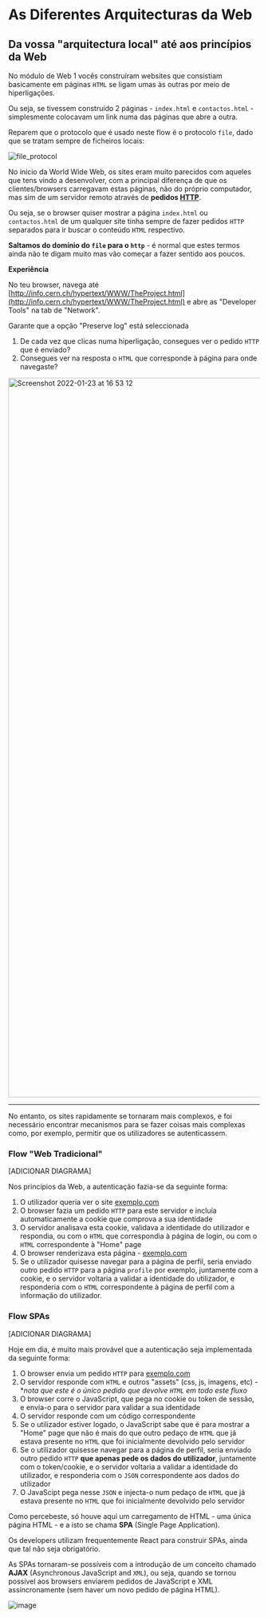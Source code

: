 # As Diferentes Arquitecturas da Web

## Da vossa "arquitectura local" até aos princípios da Web

No módulo de Web 1 vocês construíram websites que consistiam basicamente em páginas `HTML` se ligam umas às outras por meio de hiperligações.

Ou seja, se tivessem construído 2 páginas - `index.html` e `contactos.html` - simplesmente colocavam um link numa das páginas que abre a outra.

Reparem que o protocolo que é usado neste flow é o protocolo `file`, dado que se tratam sempre de ficheiros locais:

![file_protocol](https://user-images.githubusercontent.com/39055313/150689551-0af917d8-8517-4ef5-8a73-a105fdbc2c02.gif)

No início da World Wide Web, os sites eram muito parecidos com aqueles que tens vindo a desenvolver, com a principal diferença de que os clientes/browsers carregavam estas páginas, não do próprio computador, mas sim de um servidor remoto através de **pedidos [HTTP](https://developer.mozilla.org/pt-BR/docs/Web/HTTP)**.

Ou seja, se o browser quiser mostrar a página `index.html` ou `contactos.html` de um qualquer site tinha sempre de fazer pedidos `HTTP` separados para ir buscar o conteúdo `HTML` respectivo.

**Saltamos do domínio do `file` para o `http`** - é normal que estes termos ainda não te digam muito mas vão começar a fazer sentido aos poucos.

**Experiência**

No teu browser, navega até [http://info.cern.ch/hypertext/WWW/TheProject.html](http://info.cern.ch/hypertext/WWW/TheProject.html) e abre as "Developer Tools" na tab de "Network".

Garante que a opção "Preserve log" está seleccionada

1. De cada vez que clicas numa hiperligação, consegues ver o pedido `HTTP` que é enviado? 
2. Consegues ver na resposta o `HTML` que corresponde à página para onde navegaste?

<img width="1440" alt="Screenshot 2022-01-23 at 16 53 12" src="https://user-images.githubusercontent.com/39055313/150689148-d052756c-e5a6-4a14-ab72-c5a8b47baa71.png">

-----

No entanto, os sites rapidamente se tornaram mais complexos, e foi necessário encontrar mecanismos para se fazer coisas mais complexas como, por exemplo, permitir que os utilizadores se autenticassem.

### Flow "Web Tradicional"

[ADICIONAR DIAGRAMA]

Nos princípios da Web, a autenticação fazia-se da seguinte forma:

1. O utilizador queria ver o site [exemplo.com](http://exemplo.com)
2. O browser fazia um pedido `HTTP` para este servidor e incluía automaticamente a cookie que comprova a sua identidade
3. O servidor analisava esta cookie, validava a identidade do utilizador e respondia, ou com o `HTML` que correspondia à página de login, ou com o `HTML` correspondente à "Home" page
4. O browser renderizava esta página - [exemplo.com](http://exemplo.com)
5. Se o utilizador quisesse navegar para a página de perfil, seria enviado outro pedido `HTTP` para a página `profile` por exemplo, juntamente com a cookie, e o servidor voltaria a validar a identidade do utilizador, e responderia com o `HTML` correspondente à página de perfil com a informação do utilizador.

### Flow SPAs

[ADICIONAR DIAGRAMA]

Hoje em dia, é muito mais provável que a autenticação seja implementada da seguinte forma:
1. O browser envia um pedido `HTTP` para [exemplo.com](http://exemplo.com)
2. O servidor responde com `HTML` e outros "assets" (css, js, imagens, etc) - **nota que este é o único pedido que devolve `HTML` em todo este fluxo*
3. O browser corre o JavaScript, que pega no cookie ou token de sessão, e envia-o para o servidor para validar a sua identidade
4. O servidor responde com um código correspondente
5. Se o utilizador estiver logado, o JavaScript sabe que é para mostrar a "Home" page que não é mais do que outro pedaço de `HTML` que já estava presente no `HTML` que foi inicialmente devolvido pelo servidor
6. Se o utilizador quisesse navegar para a página de perfil, seria enviado outro pedido `HTTP` **que apenas pede os dados do utilizador**, juntamente com o token/cookie, e o servidor voltaria a validar a identidade do utilizador, e responderia com o `JSON` correspondente aos dados do utilizador
7. O JavaScipt pega nesse `JSON` e injecta-o num pedaço de `HTML` que já estava presente no `HTML` que foi inicialmente devolvido pelo servidor

Como percebeste, só houve aqui um carregamento de HTML - uma única página HTML - e a isto se chama **SPA** (Single Page Application).

Os developers utilizam frequentemente React para construir SPAs, ainda que tal não seja obrigatório.

As SPAs tornaram-se possíveis com a introdução de um conceito chamado **AJAX** (Asynchronous JavaScript and `XML`), ou seja, quando se tornou possível aos browsers enviarem pedidos de JavaScript e XML assíncronamente (sem haver um novo pedido de página HTML).

![image](https://user-images.githubusercontent.com/39055313/150569545-080a9ab4-1f7c-4fb2-b89a-8c5f78fc2ef5.png)
